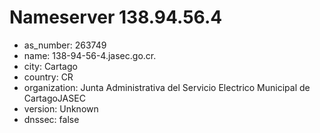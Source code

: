 # Nameserver 138.94.56.4

* as_number: 263749
* name: 138-94-56-4.jasec.go.cr.
* city: Cartago
* country: CR
* organization: Junta Administrativa del Servicio Electrico Municipal de CartagoJASEC
* version: Unknown
* dnssec: false
